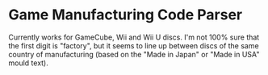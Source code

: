 # Game Manufacturing Code Parser

Currently works for GameCube, Wii and Wii U discs. I'm not 100% sure that the first digit is "factory", but it seems to line up between discs of the same country of manufacturing (based on the "Made in Japan" or "Made in USA" mould text).
